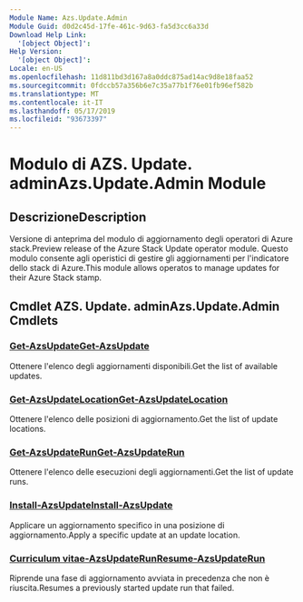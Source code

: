 ```yaml
---
Module Name: Azs.Update.Admin
Module Guid: d0d2c45d-17fe-461c-9d63-fa5d3cc6a33d
Download Help Link:
  '[object Object]': 
Help Version:
  '[object Object]': 
Locale: en-US
ms.openlocfilehash: 11d811bd3d167a8a0ddc875ad14ac9d8e18faa52
ms.sourcegitcommit: 0fdccb57a356b6e7c35a77b1f76e01fb96ef582b
ms.translationtype: MT
ms.contentlocale: it-IT
ms.lasthandoff: 05/17/2019
ms.locfileid: "93673397"
---
```

# <span data-ttu-id="b5d02-101">Modulo di AZS. Update. admin</span><span class="sxs-lookup"><span data-stu-id="b5d02-101">Azs.Update.Admin Module</span></span>
## <span data-ttu-id="b5d02-102">Descrizione</span><span class="sxs-lookup"><span data-stu-id="b5d02-102">Description</span></span>
<span data-ttu-id="b5d02-103">Versione di anteprima del modulo di aggiornamento degli operatori di Azure stack.</span><span class="sxs-lookup"><span data-stu-id="b5d02-103">Preview release of the Azure Stack Update operator module.</span></span>  <span data-ttu-id="b5d02-104">Questo modulo consente agli operistici di gestire gli aggiornamenti per l'indicatore dello stack di Azure.</span><span class="sxs-lookup"><span data-stu-id="b5d02-104">This module allows operatos to manage updates for their Azure Stack stamp.</span></span>

## <span data-ttu-id="b5d02-105">Cmdlet AZS. Update. admin</span><span class="sxs-lookup"><span data-stu-id="b5d02-105">Azs.Update.Admin Cmdlets</span></span>
### [<span data-ttu-id="b5d02-106">Get-AzsUpdate</span><span class="sxs-lookup"><span data-stu-id="b5d02-106">Get-AzsUpdate</span></span>](Get-AzsUpdate.md)
<span data-ttu-id="b5d02-107">Ottenere l'elenco degli aggiornamenti disponibili.</span><span class="sxs-lookup"><span data-stu-id="b5d02-107">Get the list of available updates.</span></span>

### [<span data-ttu-id="b5d02-108">Get-AzsUpdateLocation</span><span class="sxs-lookup"><span data-stu-id="b5d02-108">Get-AzsUpdateLocation</span></span>](Get-AzsUpdateLocation.md)
<span data-ttu-id="b5d02-109">Ottenere l'elenco delle posizioni di aggiornamento.</span><span class="sxs-lookup"><span data-stu-id="b5d02-109">Get the list of update locations.</span></span>

### [<span data-ttu-id="b5d02-110">Get-AzsUpdateRun</span><span class="sxs-lookup"><span data-stu-id="b5d02-110">Get-AzsUpdateRun</span></span>](Get-AzsUpdateRun.md)
<span data-ttu-id="b5d02-111">Ottenere l'elenco delle esecuzioni degli aggiornamenti.</span><span class="sxs-lookup"><span data-stu-id="b5d02-111">Get the list of update runs.</span></span>

### [<span data-ttu-id="b5d02-112">Install-AzsUpdate</span><span class="sxs-lookup"><span data-stu-id="b5d02-112">Install-AzsUpdate</span></span>](Install-AzsUpdate.md)
<span data-ttu-id="b5d02-113">Applicare un aggiornamento specifico in una posizione di aggiornamento.</span><span class="sxs-lookup"><span data-stu-id="b5d02-113">Apply a specific update at an update location.</span></span>

### [<span data-ttu-id="b5d02-114">Curriculum vitae-AzsUpdateRun</span><span class="sxs-lookup"><span data-stu-id="b5d02-114">Resume-AzsUpdateRun</span></span>](Resume-AzsUpdateRun.md)
<span data-ttu-id="b5d02-115">Riprende una fase di aggiornamento avviata in precedenza che non è riuscita.</span><span class="sxs-lookup"><span data-stu-id="b5d02-115">Resumes a previously started update run that failed.</span></span>

